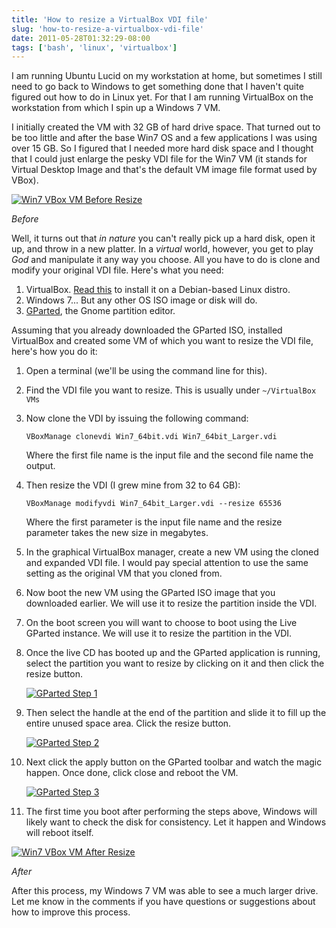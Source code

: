 ```yaml
---
title: 'How to resize a VirtualBox VDI file'
slug: 'how-to-resize-a-virtualbox-vdi-file'
date: 2011-05-28T01:32:29-08:00
tags: ['bash', 'linux', 'virtualbox']
---
```


I am running Ubuntu Lucid on my workstation at home, but sometimes I still need
to go back to Windows to get something done that I haven't quite figured out
how to do in Linux yet. For that I am running VirtualBox on the workstation
from which I spin up a Windows 7 VM.

I initially created the VM with 32 GB of hard drive space. That turned out to
be too little and after the base Win7 OS and a few applications I was using
over 15 GB. So I figured that I needed more hard disk space and I thought that
I could just enlarge the pesky VDI file for the Win7 VM (it stands for Virtual
Desktop Image and that's the default VM image file format used by VBox).

[![Win7 VBox VM Before Resize][2]][1]

*Before*

Well, it turns out that *in nature* you can't really pick up a hard disk, open
it up, and throw in a new platter. In a *virtual* world, however, you get to
play *God* and manipulate it any way you choose. All you have to do is clone
and modify your original VDI file. Here's what you need:

1.  VirtualBox. [Read this](http://thestandardoutput.com/2011/05/virtualbox-on-debian-based-distros/,
    "Install VBox") to install it on a Debian-based Linux distro.
2.  Windows 7... But any other OS ISO image or disk will do.
3.  [GParted](http://gparted.sourceforge.net/, "GParted"), the Gnome partition
    editor.

Assuming that you already downloaded the GParted ISO, installed VirtualBox and
created some VM of which you want to resize the VDI file, here's how you do it:

1.  Open a terminal (we'll be using the command line for this).
2.  Find the VDI file you want to resize. This is usually under `~/VirtualBox VMs`
3.  Now clone the VDI by issuing the following command:

        VBoxManage clonevdi Win7_64bit.vdi Win7_64bit_Larger.vdi

    Where the first file name is the input file and the second file name the
    output.

4.  Then resize the VDI (I grew mine from 32 to 64 GB):

        VBoxManage modifyvdi Win7_64bit_Larger.vdi --resize 65536

    Where the first parameter is the input file name and the resize parameter
    takes the new size in megabytes.

5.  In the graphical VirtualBox manager, create a new VM using the cloned and
    expanded VDI file. I would pay special attention to use the same setting as
    the original VM that you cloned from.
6.  Now boot the new VM using the GParted ISO image that you downloaded
    earlier. We will use it to resize the partition inside the VDI.
7.  On the boot screen you will want to choose to boot using the Live GParted
    instance. We will use it to resize the partition in the VDI.
8.  Once the live CD has booted up and the GParted application is running,
    select the partition you want to resize by clicking on it and then click the
    resize button.

    [![GParted Step 1][4]][3]

9.  Then select the handle at the end of the partition and slide it to fill up
    the entire unused space area. Click the resize button.

    [![GParted Step 2][6]][5]

10. Next click the apply button on the GParted toolbar and watch the magic
    happen. Once done, click close and reboot the VM.

    [![GParted Step 3][8]][7]

11. The first time you boot after performing the steps above, Windows will
    likely want to check the disk for consistency. Let it happen and Windows
    will reboot itself.

[![Win7 VBox VM After Resize][10]][9]

*After*

After this process, my Windows 7 VM was able to see a much larger drive. Let me
know in the comments if you have questions or suggestions about how to improve
this process.


[1]: http://www.flickr.com/photos/gorauskas/5767015885/ "Win7 VBox VM Before Resize"
[2]: http://farm4.static.flickr.com/3270/5767015885_22f73b1714_m.jpg
[3]: http://www.flickr.com/photos/gorauskas/5767015957/ "GParted Step 1"
[4]: http://farm4.static.flickr.com/3332/5767015957_9f81947a7f_m.jpg
[5]: http://www.flickr.com/photos/gorauskas/5767558446/ "GParted Step 2"
[6]: http://farm4.static.flickr.com/3602/5767558446_cb91feb79a_m.jpg
[7]: http://www.flickr.com/photos/gorauskas/5767558500/ "GParted Step 3"
[8]: http://farm4.static.flickr.com/3251/5767558500_ac1e56e8ed_m.jpg
[9]: http://www.flickr.com/photos/gorauskas/5767016165/ "Win7 VBox VM After Resize"
[10]: http://farm3.static.flickr.com/2716/5767016165_e390a0ea15_m.jpg
